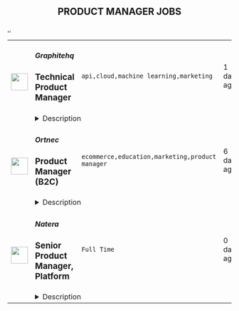 <div align="center"><h2>PRODUCT MANAGER JOBS</h2></div><table><tr>
                <td width="100" height="100" rowspan="2">
                    <img src="https://remotive.com/job/1354422/logo" width="38px" height="auto">
                </td>
                <td width="300">
                    <h5>Graphitehq</h5>
                    <h3>Technical Product Manager</h3>
                </td>
                <td width="300">
                    <code>api,cloud,machine learning,marketing</code>
                </td>
                <td width="200">
                <text>1 days ago</text>
                </td>
                <td width="100" rowspan="2">
                <a href="https://remotive.com/remote-jobs/product/technical-product-manager-1354422" align="right" target="_blank">Apply</a>
                </td>
            </tr>
            <tr>
                <td colspan="3">
                <details><summary>Description</summary>
                <p dir="ltr">Graphite is a boutique digital marketing firm that builds scalable growth engines for consumer technology companies such as Ticketmaster, MasterClass, BetterUp, and Honey. We specialize in search engine optimization (SEO), content strategy, mobile app growth, and conversion optimization. We are a fully distributed team that is dedicated to creating an environment where you do the best work of your career. With headquarters in San Francisco and team members across North America, Latin America, Europe, and Asia, we are ready to welcome our next team member!</p>
<p dir="ltr">Graphite is innovating in a highly technical space, so we are looking for a Technical Product Manager that can help lead multiple projects at the core of our offerings. This Product Manager will be collaborating closely with the AI and Machine Learning teams to collect data, organize it, and build models that will be leveraged across our suite of products. At the same time, this Product Manager will lead the charge to build our infrastructure products, which are expected to expand as we gain market share. This role requires a high level of technical understanding, from how the web works, to how to collect data at scale and deliver APIs for our clients. This is a fully remote job opportunity.</p>
<p dir="ltr"> </p>
<p dir="ltr"><strong>Responsibilities:</strong></p>
<ul>
<li dir="ltr">
<p dir="ltr">Owning the infrastructure and data-intensive products. This includes but is not limited to our Internal Links API product.</p>
</li>
<li dir="ltr">
<p dir="ltr">Work closely with technical end-users to ensure execution of a premium product.</p>
</li>
<li dir="ltr">
<p dir="ltr">Clearly communicate product ideas, user value, and benefits to our users and internal partners.</p>
</li>
<li dir="ltr">
<p dir="ltr">Proactively identify product risks and mitigate inter-project and inter-team issues.</p>
</li>
</ul>
<ul>
<li dir="ltr">
<p dir="ltr">Write specs, work cross-functionally with the AI and engineering teams, launch features, analyze results, synthesize insights, and iterate.</p>
</li>
<li dir="ltr">
<p dir="ltr">Measure success using version tests to drive up conversion, revenue, retention, and customer happiness.</p>
</li>
<li dir="ltr">
<p dir="ltr">Present clear measurable objectives that will lead to achieving business goals.</p>
</li>
<li dir="ltr">
<p dir="ltr">Execute cross-functional projects from kickoff to completion. To include: initiating, planning, scheduling, forecasting, budgeting, and coordinating all activities while working to ensure project deliverables are on track, on time, and in scope.</p>
</li>
<li dir="ltr">
<p dir="ltr">Act as a key liaison between our internal development team and business stakeholders, own communication &amp; reporting on product status, deliverables, key decisions, and action items.</p>
</li>
<li dir="ltr">
<p dir="ltr">Support the spirit of continuous improvement by developing processes, frameworks and best practices that enable the product team to operate with greater predictability, visibility, and efficiency.</p>
</li>
<li dir="ltr">
<p dir="ltr">Manage and report on budget adherence, performance trends, product progress, and stakeholder happiness to senior management.</p>
</li>
<li dir="ltr">
<p dir="ltr">Mentor and develop other members of the product team as we grow and scale.</p>
</li>
</ul>
<p><strong>Required:</strong></p>
<p dir="ltr"><strong>Professional</strong></p>
<ul>
<li dir="ltr">
<p dir="ltr">Bachelor’s degree in Engineering, Computer Science or equivalent related professional experience building and shipping technical products.</p>
</li>
<li dir="ltr">
<p dir="ltr">4+ years of product management experience in a technical, data-oriented environment or equivalent experience.</p>
</li>
<li dir="ltr">
<p dir="ltr">Excellent working knowledge of technical products, web architecture, and APIs.</p>
</li>
<li dir="ltr">
<p dir="ltr">Experience managing day-to-day technical and design direction.</p>
</li>
<li dir="ltr">
<p dir="ltr">Ability to partner effectively with cross-functional geographically disparate teams</p>
</li>
<li dir="ltr">
<p dir="ltr">Ability to manage nearshore and offshore remote teams.</p>
</li>
<li dir="ltr">
<p dir="ltr">You will be very collaborative partnering closely with our engineering and AI teams to find effective solutions to address customer needs.</p>
</li>
<li dir="ltr">
<p dir="ltr">Proven track record managing multiple project deadlines in a cross-functional environment.</p>
</li>
<li dir="ltr">
<p dir="ltr">Nice to have: working knowledge of web crawling and scraping, Python, and cloud services.</p>
</li>
</ul>
<div> </div>
<img src="https://remotive.com/job/track/1354422/blank.gif?source=public_api" alt=""/>
                </details>
                </td>
            </tr>,<tr>
                <td width="100" height="100" rowspan="2">
                    <img src="https://remotive.com/job/1388899/logo" width="38px" height="auto">
                </td>
                <td width="300">
                    <h5>Ortnec</h5>
                    <h3>Product Manager (B2C)</h3>
                </td>
                <td width="300">
                    <code>ecommerce,education,marketing,product manager</code>
                </td>
                <td width="200">
                <text>6 days ago</text>
                </td>
                <td width="100" rowspan="2">
                <a href="https://remotive.com/remote-jobs/product/product-manager-b2c-1388899" align="right" target="_blank">Apply</a>
                </td>
            </tr>
            <tr>
                <td colspan="3">
                <details><summary>Description</summary>
                <p><strong>About Us</strong></p>
<p>We are a thriving company in the eCommerce space, with operations worldwide. As a 19-year-old “startup”, we offer employees a balance between the stability of a larger organisation, while maintaining our culture of an innovative, leading-edge startup. <br>The head office is located in Montreal and we have offices in Canada, United States and Europe (Cyprus, Georgia, Ukraine).</p>
<p><strong>Our commitment to diversity &amp; inclusion</strong><br>We are building a diverse and inclusive company. As an equal opportunity employer (EOE) we do not discriminate based on race, color, ethnicity, ancestry, national origin, religion, sex, gender identity, gender expression, sexual orientation, age, disability, veteran status, genetic information, marital status or any legally protected status.<br>We are a people first company that strives to create the best experience for our employees by creating an inclusive, collaborative, challenging environment to learn and problem solve on a daily basis. We are a remote-enabled company, so if you want to work remotely once, twice or five days a week, you’ll have all the necessary tools and support you need to do so.</p>
<p><br><strong>About the Product</strong></p>
<p>Our website is the original clip marketplace delivering authentic content from studios to consumers worldwide. We are offering niche content not found anywhere else. </p>
<p><br><strong>Our Core Values</strong><br>• I TRUST YOU - We are honest, transparent and communicate with each other<br>• ONE TEAM - We collaborate, learn from each other, and are driven by continuous improvement and respect<br>• DRIVEN BY SUCCESS - We are like a competitive sports team. We build together, we are flexible and adaptive, and driven to win<br>• IDEAS DONE RIGHT - We value ideas and creativity, but we implement them right on the first try<br>• CUSTOMER-FOCUSED - DELIVERING HAPPINESS - We understand that our C4S community is at the core of our success<br>• THIS PLACE ROCKS! - We want to work in a place that is leading, amazing and we each take responsibility to make it amazing for our teammates<br> </p>
<p><strong>Job Summary</strong></p>
<p>As a Product Manager, B2C, you will be responsible for the business-to-consumer aspect of our 2-sided e-commerce marketplace. Driven by performance metrics, you understand that success is a balancing act between our business-minded Content Creators and our customers, whose purchases are driven by emotions. Your role is to achieve stability, growth and drive innovation. The two squads that deal directly with our customers are the Revenue squad and the Customers squad. The Revenue squad works on the shopping cart, the checkout page and all of the Calls To Action (CTAs) related to conversion on our e-commerce website. The goal of the Revenue squad is to increase revenue by converting our website visitors into paying customers. The Customers squad focuses on the user interface (UI) of our customer-facing website, and providing the best user experience (UX) possible. We are always looking to improve our UI/UX. The squad’s goal is to increase website visitors.</p>
<p><br>You will report to the Director of Product Management and will work alongside the Product Manager B2B. The Product Owner of each squad will help you implement the product vision and monitor progress. You will work with other departments including Design, Marketing, and BI to understand, prioritise and define the customer needs, while collaborating with the Engineering team to bring them to fruition. You will lead the product requirement gathering efforts and collaborate closely with stakeholders to ensure alignment with product vision, strategy, and business needs.</p>
<p><strong>Responsibilities</strong></p>
<ul>
<li>Track daily performance and be the Studios voice in delivering happiness</li>
<li>Monitor Key Performance Indicators (KPIs) daily and drive improvements</li>
<li>Create, plan, and communicate the product vision and roadmap</li>
<li>Create strategic plans which target company objectives and prioritise business value</li>
<li>Facilitate internal needs analysis with various departments, especially BI</li>
<li>Gather and analyse data for each feature, to build a business case, check viability, and forecast expected results</li>
<li>Gather requirements using established methods such as interviewing, surveys, prototyping and diagrams, to create effective well-researched specifications with clear acceptance criteria</li>
<li>Define product functionalities and plan feature iterations</li>
<li>Work with other Product Managers to ensure all dependencies are understood so new features can be released in a timely fashion</li>
<li>Work closely with the Product Owner who will focus on the work coordination of your vision and strategy</li>
<li>Determine key performance indicators (KPIs) for features</li>
<li>Monitor, maintain, and optimise all product features. Foster a sense of ownership with the team.</li>
</ul>
<p><strong>Skills and Qualifications</strong></p>
<ol>
<li>3 - 5 years experience as a professional Product Manager</li>
<li>Strong leadership skills</li>
<li>Experience with Scrum and Agile development</li>
<li>Strong analytical, technical, verbal, and written communication skills</li>
<li>Experience with Jira and Confluence</li>
<li>Fluent in English, spoken and written </li>
</ol>
<p><strong>Nice to have</strong></p>
<p>• Experience in the online entertainment space</p>
<p><strong>Personal Skills</strong></p>
<ul>
<li>You like the big picture, pushing the limits of what can be done, and outshining the competition</li>
<li>You live by the philosophy that great product development is a team sport and requires flexibility and relationship building</li>
<li>Able to work with all stakeholders and team members</li>
<li>Comfortable with multi-tasking, context switch, and able to handle a high volume of work and pressure</li>
<li>You listen well, are open minded, and respect other opinions, but you are decisive and confident</li>
</ul>
<p> </p>
<p><strong>Location: </strong>Remote. You are NOT required in the office - you can work 100% remotely.</p>
<p><strong>Time zone: </strong>Eastern (9-5 EST or close to that)</p>
<p><strong>We offer a competitive compensation plan and various perks including:</strong><br>• Annual bonus plans<br>• Employee benefits and insurance plan<br>• Paid vacation, personal days, and sick days<br>• Gym/fitness allowance<br>• Day off for your birthday<br>• Education allowance to keep your skills and learning current</p>
<p> </p>
<img src="https://remotive.com/job/track/1388899/blank.gif?source=public_api" alt=""/>
                </details>
                </td>
            </tr>,<tr>
                <td width="100" height="100" rowspan="2">
                    <img src="https://freshremote.work/media/company/logo/22/09/NateraGenetics.png" width="38px" height="auto">
                </td>
                <td width="300">
                    <h5>Natera</h5>
                    <h3>Senior Product Manager, Platform</h3>
                </td>
                <td width="300">
                    <code>Full Time</code>
                </td>
                <td width="200">
                <text>0 days ago</text>
                </td>
                <td width="100" rowspan="2">
                <a href="https://freshremote.work/J118188/" align="right" target="_blank">Apply</a>
                </td>
            </tr>
            <tr>
                <td colspan="3">
                <details><summary>Description</summary>
                Successful applicants for this position must be fully vaccinated against COVID-19 as a condition of employment. Vaccine verification will be required.Position Summary
As part of the digital product management group, the Senior Product Manager, Platfo …
<p><em><strong>Successful applicants for this position must be fully vaccinated against COVID-19 as a condition of employment. Vaccine verification will be required.</strong></em></p><p>Position Summary</p>
<p>As part of the digital product management group, the Senior Product Manager, Platform will be responsible for defining and leading initiatives for our shared services platform.    </p>
<p>In this role,  you will own the roadmap planning, implementation and delivery of several platform services which are leveraged by a broad range of applications, multiple teams and spanning multiple business lines.    You will partner with a team of product managers, engineering, architects and others to define new capabilities and support cross-business unit initiatives and platform enhancements.  You will work closely and build technical alignment across multiple teams to enable a solid platform foundation and scalable system integrations. </p>
<p>The ideal candidate will be someone who can navigate a fast paced environment while demonstrating strong analytical and technical skills. </p>
<p>Primary Responsibilities</p>
<ul>
<li>
<p>Partner with internal stakeholders (including but not limited to other product managers and engineering teams) to manage the shared services from the strategic planning to tactical implementation plans</p>
</li>
<li>
<p>Collaborate with multiple engineering teams to define scope, detailed requirements and system design for each platform component</p>
</li>
<li>
<p>Own the product roadmap, definition and its execution </p>
</li>
<li>
<p>Manage the backlog of requests and features and prioritize it accordingly</p>
</li>
<li>
<p>Accountable for high quality, solid documentation of APIs, functional and technical requirements</p>
</li>
<li>
<p>Maintain a documentation library of requirements, API catalogs and product performance KPIs/metrics  and update as required</p>
</li>
<li>
<p>Participate / Facilitate scrum ceremonies and help define technical solutions with on-shore and off-shore scrum teams</p>
</li>
<li>
<p>Analyze relevant data to drive decision-making and inform future roadmaps</p>
</li>
<li>
<p>Establish key processes to increase team velocity </p>
</li>
<li>
<p>Partner with QA teams to align on quality benchmarks</p>
</li>
</ul>
<p>Qualifications</p>
<ul>
<li>
<p>Bachelors in Computer Science or related field</p>
</li>
<li>
<p>5+ years of experience in platform or API product management</p>
</li>
<li>
<p>Validated experience in the development of highly performing backend applications and API design, web services technologies and application ecosystems</p>
</li>
<li>
<p>Proven track record of launching common components for internal consumption</p>
</li>
<li>
<p>Experience with Lean-Agile principles / Devops environment</p>
</li>
<li>
<p>Prior experience leading and influencing remote engineering teams</p>
</li>
<li>
<p>Excellent verbal and written communication skills</p>
</li>
<li>
<p>Proven ability to work and influence cross functional teams; effective at building rapport with key stakeholders</p>
</li>
<li>
<p>Excellent communication, presentation, and relationship-building skills.</p>
</li>
<li>
<p>Flexible, and agile; willingness to tackle any type of challenge; highly motivated to roll up sleeves and get work done while also thinking strategically</p>
</li>
<li>
<p>Experience working in an agile development environment</p>
</li>
</ul>
<p>#LI-Remote</p>
<p>#LI-JR1</p><p><strong>PHYSICAL DEMANDS &amp; WORK ENVIRONMENT</strong></p>
<p>Duties are typically performed in an office setting. This position requires the ability to use a computer keyboard, communicate over the telephone and read printed material.</p>
<p><strong>OUR OPPORTUNITY</strong></p>
<p>Natera™ is a global leader in cell-free DNA (cfDNA) testing, dedicated to oncology, women’s health, and organ health. Our aim is to make personalized genetic testing and diagnostics part of the standard of care to protect health and enable earlier and more targeted interventions that lead to longer, healthier lives.</p>
<p>The Natera team consists of highly dedicated statisticians, geneticists, doctors, laboratory scientists, business professionals, software engineers and many other professionals from world-class institutions, who care deeply for our work and each other. When you join Natera, you’ll work hard and grow quickly. Working alongside the elite of the industry, you’ll be stretched and challenged, and take pride in being part of a company that is changing the landscape of genetic disease management.</p>
<p><strong>WHAT WE OFFER</strong></p>
<p>Competitive Benefits - Employee benefits include comprehensive medical, dental, vision, life and disability plans for eligible employees and their dependents. Additionally, Natera employees and their immediate families receive free testing in addition to fertility care benefits. Other benefits include pregnancy and baby bonding leave, 401k benefits, commuter benefits and much more. We also offer a generous employee referral program!</p>
<p>For more information, visit <a>www.natera.com</a>.</p>
<p>Natera is proud to be an Equal Opportunity Employer. We are committed to ensuring a diverse and inclusive workplace environment, and welcome people of different backgrounds, experiences, abilities and perspectives. Inclusive collaboration benefits our employees, our community and our patients, and is critical to our mission of changing the management of disease worldwide.</p>
<p>All qualified applicants are encouraged to apply, and will be considered without regard to race, color, religion, gender, gender identity or expression, sexual orientation, national origin, genetics, age, veteran status, disability or any other legally protected status. We also consider qualified applicants regardless of criminal histories, consistent with applicable laws.</p>
<p><em>If you are based in California, we encourage you to read this important information for California residents. </em></p>
<p>Link: <a>https://www.natera.com/notice-of-data-collection-california-residents/</a></p>
<p>Please be advised that Natera will reach out to candidates with a @<a>natera.com</a> email domain ONLY. Email communications from all other domain names are not from Natera or its employees and are fraudulent. Natera does not request interviews via text messages and does not ask for personal information until a candidate has engaged with the company and has spoken to a recruiter and the hiring team. Natera takes cyber crimes seriously, and will collaborate with law enforcement authorities to prosecute any related cyber crimes.</p>
<p>For more information:<br/>- <a>BBB announcement on job scams</a> <br/>- <a>FBI Cyber Crime resource page</a> </p>
                </details>
                </td>
            </tr></table>